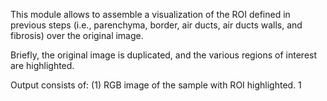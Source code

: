 This module allows to assemble a visualization of the ROI defined in previous steps (i.e., parenchyma, border, air ducts, air ducts walls, and fibrosis) over the original image.

Briefly, the original image is duplicated, and the various regions of interest are highlighted.

Output consists of: (1) RGB image of the sample with ROI highlighted. 1
